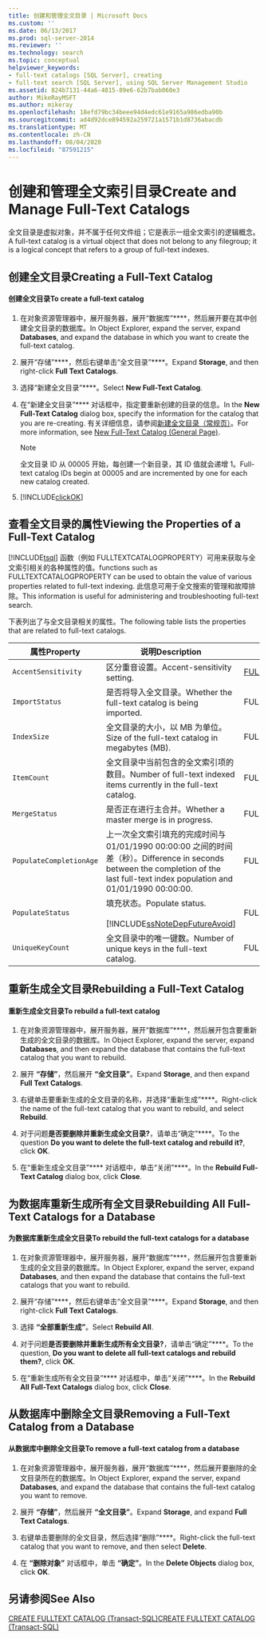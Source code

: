 ```yaml
---
title: 创建和管理全文目录 | Microsoft Docs
ms.custom: ''
ms.date: 06/13/2017
ms.prod: sql-server-2014
ms.reviewer: ''
ms.technology: search
ms.topic: conceptual
helpviewer_keywords:
- full-text catalogs [SQL Server], creating
- full-text search [SQL Server], using SQL Server Management Studio
ms.assetid: 824b7131-44a6-4815-89e6-62b7bab060e3
author: MikeRayMSFT
ms.author: mikeray
ms.openlocfilehash: 18efd79bc34beee94d4edc61e9165a986edba90b
ms.sourcegitcommit: ad4d92dce894592a259721a1571b1d8736abacdb
ms.translationtype: MT
ms.contentlocale: zh-CN
ms.lasthandoff: 08/04/2020
ms.locfileid: "87591215"
---
```

# <a name="create-and-manage-full-text-catalogs"></a><span data-ttu-id="4f10b-102">创建和管理全文索引目录</span><span class="sxs-lookup"><span data-stu-id="4f10b-102">Create and Manage Full-Text Catalogs</span></span>
  <span data-ttu-id="4f10b-103">全文目录是虚拟对象，并不属于任何文件组；它是表示一组全文索引的逻辑概念。</span><span class="sxs-lookup"><span data-stu-id="4f10b-103">A full-text catalog is a virtual object that does not belong to any filegroup; it is a logical concept that refers to a group of full-text indexes.</span></span>  
  
##  <a name="creating-a-full-text-catalog"></a><a name="creating"></a><span data-ttu-id="4f10b-104">创建全文目录</span><span class="sxs-lookup"><span data-stu-id="4f10b-104">Creating a Full-Text Catalog</span></span>  
  
#### <a name="to-create-a-full-text-catalog"></a><span data-ttu-id="4f10b-105">创建全文目录</span><span class="sxs-lookup"><span data-stu-id="4f10b-105">To create a full-text catalog</span></span>  
  
1.  <span data-ttu-id="4f10b-106">在对象资源管理器中，展开服务器，展开“数据库”\*\*\*\*，然后展开要在其中创建全文目录的数据库。</span><span class="sxs-lookup"><span data-stu-id="4f10b-106">In Object Explorer, expand the server, expand **Databases**, and expand the database in which you want to create the full-text catalog.</span></span>  
  
2.  <span data-ttu-id="4f10b-107">展开“存储”\*\*\*\*，然后右键单击“全文目录”\*\*\*\*。</span><span class="sxs-lookup"><span data-stu-id="4f10b-107">Expand **Storage**, and then right-click **Full Text Catalogs**.</span></span>  
  
3.  <span data-ttu-id="4f10b-108">选择“新建全文目录”\*\*\*\*。</span><span class="sxs-lookup"><span data-stu-id="4f10b-108">Select **New Full-Text Catalog**.</span></span>  
  
4.  <span data-ttu-id="4f10b-109">在“新建全文目录”\*\*\*\* 对话框中，指定要重新创建的目录的信息。</span><span class="sxs-lookup"><span data-stu-id="4f10b-109">In the **New Full-Text Catalog** dialog box, specify the information for the catalog that you are re-creating.</span></span> <span data-ttu-id="4f10b-110">有关详细信息，请参阅[新建全文目录（常规页）](../../integration-services/general-page-of-integration-services-designers-options.md)。</span><span class="sxs-lookup"><span data-stu-id="4f10b-110">For more information, see [New Full-Text Catalog &#40;General Page&#41;](../../integration-services/general-page-of-integration-services-designers-options.md).</span></span>  
  
    > [!NOTE]  
    >  <span data-ttu-id="4f10b-111">全文目录 ID 从 00005 开始，每创建一个新目录，其 ID 值就会递增 1。</span><span class="sxs-lookup"><span data-stu-id="4f10b-111">Full-text catalog IDs begin at 00005 and are incremented by one for each new catalog created.</span></span>  
  
5.  [!INCLUDE[clickOK](../../includes/clickok-md.md)]  
  
  
  
##  <a name="viewing-the-properties-of-a-full-text-catalog"></a><a name="props"></a><span data-ttu-id="4f10b-112">查看全文目录的属性</span><span class="sxs-lookup"><span data-stu-id="4f10b-112">Viewing the Properties of a Full-Text Catalog</span></span>  
 [!INCLUDE[tsql](../../includes/tsql-md.md)] <span data-ttu-id="4f10b-113">函数（例如 FULLTEXTCATALOGPROPERTY）可用来获取与全文索引相关的各种属性的值。</span><span class="sxs-lookup"><span data-stu-id="4f10b-113">functions such as FULLTEXTCATALOGPROPERTY can be used to obtain the value of various properties related to full-text indexing.</span></span> <span data-ttu-id="4f10b-114">此信息可用于全文搜索的管理和故障排除。</span><span class="sxs-lookup"><span data-stu-id="4f10b-114">This information is useful for administering and troubleshooting full-text search.</span></span>  
  
 <span data-ttu-id="4f10b-115">下表列出了与全文目录相关的属性。</span><span class="sxs-lookup"><span data-stu-id="4f10b-115">The following table lists the properties that are related to full-text catalogs.</span></span>  
  
|<span data-ttu-id="4f10b-116">属性</span><span class="sxs-lookup"><span data-stu-id="4f10b-116">Property</span></span>|<span data-ttu-id="4f10b-117">说明</span><span class="sxs-lookup"><span data-stu-id="4f10b-117">Description</span></span>|<span data-ttu-id="4f10b-118">函数</span><span class="sxs-lookup"><span data-stu-id="4f10b-118">Function</span></span>|  
|--------------|-----------------|--------------|  
|`AccentSensitivity`|<span data-ttu-id="4f10b-119">区分重音设置。</span><span class="sxs-lookup"><span data-stu-id="4f10b-119">Accent-sensitivity setting.</span></span>|[<span data-ttu-id="4f10b-120">FULLTEXTCATALOGPROPERTY</span><span class="sxs-lookup"><span data-stu-id="4f10b-120">FULLTEXTCATALOGPROPERTY</span></span>](/sql/t-sql/functions/fulltextcatalogproperty-transact-sql)|  
|`ImportStatus`|<span data-ttu-id="4f10b-121">是否将导入全文目录。</span><span class="sxs-lookup"><span data-stu-id="4f10b-121">Whether the full-text catalog is being imported.</span></span>|<span data-ttu-id="4f10b-122">FULLTEXTCATALOGPROPERTY</span><span class="sxs-lookup"><span data-stu-id="4f10b-122">FULLTEXTCATALOGPROPERTY</span></span>|  
|`IndexSize`|<span data-ttu-id="4f10b-123">全文目录的大小，以 MB 为单位。</span><span class="sxs-lookup"><span data-stu-id="4f10b-123">Size of the full-text catalog in megabytes (MB).</span></span>|<span data-ttu-id="4f10b-124">FULLTEXTCATALOGPROPERTY</span><span class="sxs-lookup"><span data-stu-id="4f10b-124">FULLTEXTCATALOGPROPERTY</span></span>|  
|`ItemCount`|<span data-ttu-id="4f10b-125">全文目录中当前包含的全文索引项的数目。</span><span class="sxs-lookup"><span data-stu-id="4f10b-125">Number of full-text indexed items currently in the full-text catalog.</span></span>|<span data-ttu-id="4f10b-126">FULLTEXTCATALOGPROPERTY</span><span class="sxs-lookup"><span data-stu-id="4f10b-126">FULLTEXTCATALOGPROPERTY</span></span>|  
|`MergeStatus`|<span data-ttu-id="4f10b-127">是否正在进行主合并。</span><span class="sxs-lookup"><span data-stu-id="4f10b-127">Whether a master merge is in progress.</span></span>|<span data-ttu-id="4f10b-128">FULLTEXTCATALOGPROPERTY</span><span class="sxs-lookup"><span data-stu-id="4f10b-128">FULLTEXTCATALOGPROPERTY</span></span>|  
|`PopulateCompletionAge`|<span data-ttu-id="4f10b-129">上一次全文索引填充的完成时间与 01/01/1990 00:00:00 之间的时间差（秒）。</span><span class="sxs-lookup"><span data-stu-id="4f10b-129">Difference in seconds between the completion of the last full-text index population and 01/01/1990 00:00:00.</span></span>|<span data-ttu-id="4f10b-130">FULLTEXTCATALOGPROPERTY</span><span class="sxs-lookup"><span data-stu-id="4f10b-130">FULLTEXTCATALOGPROPERTY</span></span>|  
|`PopulateStatus`|<span data-ttu-id="4f10b-131">填充状态。</span><span class="sxs-lookup"><span data-stu-id="4f10b-131">Populate status.</span></span><br /><br /> [!INCLUDE[ssNoteDepFutureAvoid](../../includes/ssnotedepfutureavoid-md.md)]|<span data-ttu-id="4f10b-132">FULLTEXTCATALOGPROPERTY</span><span class="sxs-lookup"><span data-stu-id="4f10b-132">FULLTEXTCATALOGPROPERTY</span></span>|  
|`UniqueKeyCount`|<span data-ttu-id="4f10b-133">全文目录中的唯一键数。</span><span class="sxs-lookup"><span data-stu-id="4f10b-133">Number of unique keys in the full-text catalog.</span></span>|<span data-ttu-id="4f10b-134">FULLTEXTCATALOGPROPERTY</span><span class="sxs-lookup"><span data-stu-id="4f10b-134">FULLTEXTCATALOGPROPERTY</span></span>|  
  
  
  
##  <a name="rebuilding-a-full-text-catalog"></a><a name="rebuildone"></a><span data-ttu-id="4f10b-135">重新生成全文目录</span><span class="sxs-lookup"><span data-stu-id="4f10b-135">Rebuilding a Full-Text Catalog</span></span>  
  
#### <a name="to-rebuild-a-full-text-catalog"></a><span data-ttu-id="4f10b-136">重新生成全文目录</span><span class="sxs-lookup"><span data-stu-id="4f10b-136">To rebuild a full-text catalog</span></span>  
  
1.  <span data-ttu-id="4f10b-137">在对象资源管理器中，展开服务器，展开“数据库”\*\*\*\*，然后展开包含要重新生成的全文目录的数据库。</span><span class="sxs-lookup"><span data-stu-id="4f10b-137">In Object Explorer, expand the server, expand **Databases**, and then expand the database that contains the full-text catalog that you want to rebuild.</span></span>  
  
2.  <span data-ttu-id="4f10b-138">展开 **“存储”**，然后展开 **“全文目录”**。</span><span class="sxs-lookup"><span data-stu-id="4f10b-138">Expand **Storage**, and then expand **Full Text Catalogs**.</span></span>  
  
3.  <span data-ttu-id="4f10b-139">右键单击要重新生成的全文目录的名称，并选择“重新生成”\*\*\*\*。</span><span class="sxs-lookup"><span data-stu-id="4f10b-139">Right-click the name of the full-text catalog that you want to rebuild, and select **Rebuild**.</span></span>  
  
4.  <span data-ttu-id="4f10b-140">对于问题**是否要删除并重新生成全文目录?**，请单击“确定”\*\*\*\*。</span><span class="sxs-lookup"><span data-stu-id="4f10b-140">To the question **Do you want to delete the full-text catalog and rebuild it?**, click **OK**.</span></span>  
  
5.  <span data-ttu-id="4f10b-141">在“重新生成全文目录”\*\*\*\* 对话框中，单击“关闭”\*\*\*\*。</span><span class="sxs-lookup"><span data-stu-id="4f10b-141">In the **Rebuild Full-Text Catalog** dialog box, click **Close**.</span></span>  
  
  
  
##  <a name="rebuilding-all-full-text-catalogs-for-a-database"></a><a name="rebuildall"></a><span data-ttu-id="4f10b-142">为数据库重新生成所有全文目录</span><span class="sxs-lookup"><span data-stu-id="4f10b-142">Rebuilding All Full-Text Catalogs for a Database</span></span>  
  
#### <a name="to-rebuild-the-full-text-catalogs-for-a-database"></a><span data-ttu-id="4f10b-143">为数据库重新生成全文目录</span><span class="sxs-lookup"><span data-stu-id="4f10b-143">To rebuild the full-text catalogs for a database</span></span>  
  
1.  <span data-ttu-id="4f10b-144">在对象资源管理器中，展开服务器，展开“数据库”\*\*\*\*，然后展开包含要重新生成的全文目录的数据库。</span><span class="sxs-lookup"><span data-stu-id="4f10b-144">In Object Explorer, expand the server, expand **Databases**, and then expand the database that contains the full-text catalogs that you want to rebuild.</span></span>  
  
2.  <span data-ttu-id="4f10b-145">展开“存储”\*\*\*\*，然后右键单击“全文目录”\*\*\*\*。</span><span class="sxs-lookup"><span data-stu-id="4f10b-145">Expand **Storage**, and then right-click **Full Text Catalogs**.</span></span>  
  
3.  <span data-ttu-id="4f10b-146">选择 **“全部重新生成”**。</span><span class="sxs-lookup"><span data-stu-id="4f10b-146">Select **Rebuild All**.</span></span>  
  
4.  <span data-ttu-id="4f10b-147">对于问题**是否要删除并重新生成所有全文目录?**，请单击“确定”\*\*\*\*。</span><span class="sxs-lookup"><span data-stu-id="4f10b-147">To the question, **Do you want to delete all full-text catalogs and rebuild them?**, click **OK**.</span></span>  
  
5.  <span data-ttu-id="4f10b-148">在“重新生成所有全文目录”\*\*\*\* 对话框中，单击“关闭”\*\*\*\*。</span><span class="sxs-lookup"><span data-stu-id="4f10b-148">In the **Rebuild All Full-Text Catalogs** dialog box, click **Close**.</span></span>  
  
  
  
##  <a name="removing-a-full-text-catalog-from-a-database"></a><a name="removing"></a><span data-ttu-id="4f10b-149">从数据库中删除全文目录</span><span class="sxs-lookup"><span data-stu-id="4f10b-149">Removing a Full-Text Catalog from a Database</span></span>  
  
#### <a name="to-remove-a-full-text-catalog-from-a-database"></a><span data-ttu-id="4f10b-150">从数据库中删除全文目录</span><span class="sxs-lookup"><span data-stu-id="4f10b-150">To remove a full-text catalog from a database</span></span>  
  
1.  <span data-ttu-id="4f10b-151">在对象资源管理器中，展开服务器，展开“数据库”\*\*\*\*，然后展开要删除的全文目录所在的数据库。</span><span class="sxs-lookup"><span data-stu-id="4f10b-151">In Object Explorer, expand the server, expand **Databases**, and expand the database that contains the full-text catalog you want to remove.</span></span>  
  
2.  <span data-ttu-id="4f10b-152">展开 **“存储”**，然后展开 **“全文目录”**。</span><span class="sxs-lookup"><span data-stu-id="4f10b-152">Expand **Storage**, and expand **Full Text Catalogs**.</span></span>  
  
3.  <span data-ttu-id="4f10b-153">右键单击要删除的全文目录，然后选择“删除”\*\*\*\*。</span><span class="sxs-lookup"><span data-stu-id="4f10b-153">Right-click the full-text catalog that you want to remove, and then select **Delete**.</span></span>  
  
4.  <span data-ttu-id="4f10b-154">在 **“删除对象”** 对话框中，单击 **“确定”**。</span><span class="sxs-lookup"><span data-stu-id="4f10b-154">In the **Delete Objects** dialog box, click **OK**.</span></span>  
  
  
  
## <a name="see-also"></a><span data-ttu-id="4f10b-155">另请参阅</span><span class="sxs-lookup"><span data-stu-id="4f10b-155">See Also</span></span>  
 [<span data-ttu-id="4f10b-156">CREATE FULLTEXT CATALOG (Transact-SQL)</span><span class="sxs-lookup"><span data-stu-id="4f10b-156">CREATE FULLTEXT CATALOG &#40;Transact-SQL&#41;</span></span>](/sql/t-sql/statements/create-fulltext-catalog-transact-sql)  
  
  
